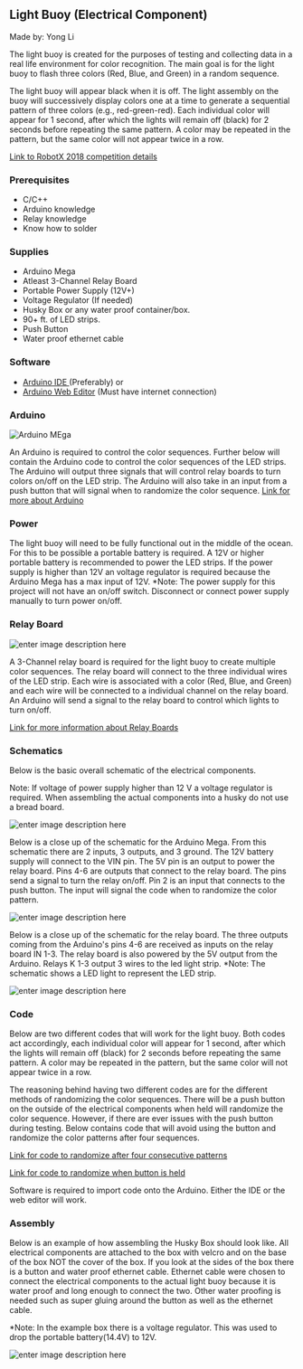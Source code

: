 
## **Light Buoy (Electrical Component)**

Made by: Yong Li

The light buoy is created for the purposes of testing and collecting data in a real life environment for color recognition. The main goal is for the light buoy to flash three colors (Red, Blue, and Green) in a random sequence.  

The light buoy will appear black when it is off. The light assembly on the buoy will successively display colors one at a time to generate a sequential pattern of three colors (e.g., red-green-red). Each individual color will appear for 1 second, after which the lights will remain off (black) for 2 seconds before repeating the same pattern. A color may be repeated in the pattern, but the same color will not appear twice in a row.

[Link to RobotX 2018 competition details
](https://www.robotx.org/images/RobotX-2018-Tasks_v2.0.pdf)

### **Prerequisites**

 - C/C++
 - Arduino knowledge
 - Relay knowledge 
 - Know how to solder 

### **Supplies**

 - Arduino Mega
 - Atleast 3-Channel Relay Board
 - Portable Power Supply (12V+)
 - Voltage Regulator (If needed)
 - Husky Box or any water proof container/box.
 - 90+ ft. of LED strips. 
 - Push Button
 - Water proof ethernet cable

### **Software**

 - [Arduino IDE ](https://www.arduino.cc/en/Main/Software)(Preferably)
 or
 - [Arduino Web Editor](https://create.arduino.cc/) (Must have internet connection)
 
 ### **Arduino**
 
![Arduino MEga](https://www.arduino.cc/en/uploads/Main/ArduinoMega.jpg)

An Arduino is required to control the color sequences. Further below will contain the Arduino code to control the color sequences of the LED strips. The Arduino will output three signals that will control relay boards to turn colors on/off on the LED strip. The Arduino will also take in an input from a push button that will signal when to randomize the color sequence.
[Link for more about Arduino
](https://www.arduino.cc/en/Tutorial/HomePage)

### **Power**

The light buoy will need to be fully functional out in the middle of the ocean. For this to be possible a portable battery is required. A 12V or higher portable battery is recommended to power the LED strips. If the power supply is higher than 12V an voltage regulator is required because the Arduino Mega has a max input of 12V. *Note: The power supply for this project will not have an on/off switch. Disconnect or connect power supply manually to turn power on/off.

### **Relay Board**
 
![enter image description here](https://www.inventelectronics.com/wp-content/uploads/2017/04/3-channel-relay-2.jpg)
 
 A 3-Channel relay board is required for the light buoy to create multiple color sequences. The relay board will connect to the three individual wires of the LED strip. Each wire is associated with a color (Red, Blue, and Green) and each wire will be connected to a individual channel on the relay board. An Arduino will send a signal to the relay board to control which lights to turn on/off. 
 
[Link for more information about Relay Boards](https://howtomechatronics.com/tutorials/arduino/control-high-voltage-devices-arduino-relay-tutorial/)



### **Schematics**

Below is the basic overall schematic of the electrical components. 

Note: If voltage of power supply higher than 12 V a voltage regulator is required. When assembling the actual components into a husky do not use a bread board. 
 
![enter image description here](https://lh3.googleusercontent.com/oK2wUOcoyEaFhKDlpQ-Dj-eCkadwH8e-oe7Gd6JenzbL-Vspa9L-EAWKxP4K5cVqQU1F2sPwuRGq)

Below is a close up of the schematic for the Arduino Mega. From this schematic there are 2 inputs, 3 outputs, and 3 ground. The 12V battery supply will connect to the VIN pin. The 5V pin is an output to power the relay board. Pins 4-6 are outputs that connect to the relay board. The pins send a signal to turn the relay on/off. Pin 2 is an input that connects to the push button. The input will signal the code when to randomize the color pattern. 

![enter image description here](https://lh3.googleusercontent.com/JOhRVOfFbIGac3HqZIaRFvxmVnimNKUcZFjI--oJ71ckJSwrU2Cg5v9i-6og7xXrWdNaZAsZpNto)

Below is a close up of the schematic for the relay board. The three outputs coming from the Arduino's pins 4-6 are received as inputs on the relay board IN 1-3. The relay board is also powered by the 5V output from the Arduino. Relays K 1-3 output 3 wires to the led light strip. *Note: The schematic shows a LED light to represent the LED strip. 

![enter image description here](https://lh3.googleusercontent.com/vOm3j_ioa97sHyetp2GTIU1-SRyaDiq9Ij365_kClWMecO1_mnfdXGt7gWO0VDkQ75LfTE7BLT4G)

### **Code**

Below are two different codes that will work for the light buoy. Both codes act accordingly, each individual color will appear for 1 second, after which the lights will remain off (black) for 2 seconds before repeating the same pattern. A color may be repeated in the pattern, but the same color will not appear twice in a row.

The reasoning behind having two different codes are for the different methods of randomizing the color sequences. There will be a push button on the outside of the electrical components when held will randomize the color sequence. However, if there are ever issues with the push button during testing. Below contains code that will avoid using the button and randomize the color patterns after four sequences. 

[Link for code to randomize after four consecutive patterns](https://github.com/riplaboratory/Kanaloa/blob/master/Projects/DeepLearning/ScanTheCode/Arduino/a20181013/a20181013_scanTheCode.ino)

[Link for code to randomize when button is held](https://github.com/riplaboratory/Kanaloa/blob/master/Projects/DeepLearning/ScanTheCode/Arduino/STCRandButton)

Software is required to import code onto the Arduino. Either the IDE or the web editor will work. 

### **Assembly**

 Below is an example of how assembling the Husky Box should look like. All electrical components are attached to the box with velcro and on the base of the box NOT the cover of the box. If you look at the sides of the box there is a button and water proof ethernet cable. Ethernet cable were chosen to connect the electrical components to the actual light buoy because it is water proof and long enough to connect the two. Other water proofing is needed such as super gluing around the button as well as the ethernet cable. 

*Note: In the example box there is a voltage regulator. This was used to drop the portable battery(14.4V) to 12V. 
 
![enter image description here](https://lh3.googleusercontent.com/8ICdDS54b4UjO9Jfksjj4J_tzWmSYEsAXu7PtX8rVLjdSAefE6AmS2m3e1ofwjDcOXZ99jCgvJye)
